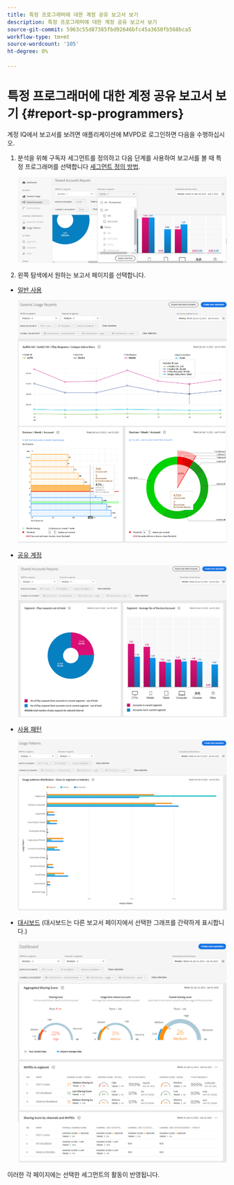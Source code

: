 ```yaml
---
title: 특정 프로그래머에 대한 계정 공유 보고서 보기
description: 특정 프로그래머에 대한 계정 공유 보고서 보기
source-git-commit: 5963c55d87385fbd92646bfc45a3650fb568bca5
workflow-type: tm+mt
source-wordcount: '105'
ht-degree: 0%

---
```


# 특정 프로그래머에 대한 계정 공유 보고서 보기 {#report-sp-programmers}

계정 IQ에서 보고서를 보려면 애플리케이션에 MVPD로 로그인하면 다음을 수행하십시오.

1. 분석을 위해 구독자 세그먼트를 정의하고 다음 단계를 사용하여 보고서를 볼 때 특정 프로그래머를 선택합니다 [세그먼트 정의 방법](/help/AccountIQ/howto-select-segment-timeframe.md).

   ![채널 선택](assets/programmer-selection.png)


1. 왼쪽 탐색에서 원하는 보고서 페이지를 선택합니다.

* [일반 사용](/help/AccountIQ/general-usage-reports.md)

   ![](assets/specific-mvpd-gen-usage.png)
* [공유 계정](/help/AccountIQ/shared-acc-reports.md)

   ![](assets/specific-mvpd-shared-acc.png)
* [사용 패턴](/help/AccountIQ/usage-patterns.md)

   ![](assets/specific-mvpd-usage-pattern.png)

* [대시보드](/help/AccountIQ/dashboard.md) (대시보드는 다른 보고서 페이지에서 선택한 그래프를 간략하게 표시합니다.)

   ![](assets/specific-mvpd-dashboard.png)

이러한 각 페이지에는 선택한 세그먼트의 활동이 반영됩니다.
